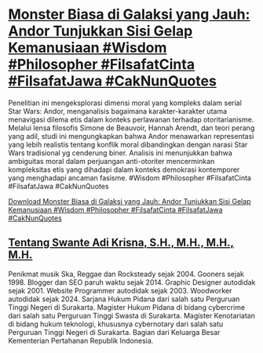 # [Monster Biasa di Galaksi yang Jauh: Andor Tunjukkan Sisi Gelap Kemanusiaan #Wisdom #Philosopher #FilsafatCinta #FilsafatJawa #CakNunQuotes](https://swanteadikrisna.com/filsafat/website/43/monster-biasa-di-galaksi-yang-jauh-andor-tunjukkan-sisi-gelap-kemanusiaan/)

Penelitian ini mengeksplorasi dimensi moral yang kompleks dalam serial Star Wars: Andor, menganalisis bagaimana karakter-karakter utama menavigasi dilema etis dalam konteks perlawanan terhadap otoritarianisme. Melalui lensa filosofis Simone de Beauvoir, Hannah Arendt, dan teori perang yang adil, studi ini mengungkapkan bahwa Andor menawarkan representasi yang lebih realistis tentang konflik moral dibandingkan dengan narasi Star Wars tradisional yg cenderung biner. Analisis ini menunjukkan bahwa ambiguitas moral dalam perjuangan anti-otoriter mencerminkan kompleksitas etis yang dihadapi dalam konteks demokrasi kontemporer yang menghadapi ancaman fasisme. #Wisdom #Philosopher #FilsafatCinta #FilsafatJawa #CakNunQuotes 

[Download Monster Biasa di Galaksi yang Jauh: Andor Tunjukkan Sisi Gelap Kemanusiaan #Wisdom #Philosopher #FilsafatCinta #FilsafatJawa #CakNunQuotes](https://swanteadikrisna.com/filsafat/website/43/monster-biasa-di-galaksi-yang-jauh-andor-tunjukkan-sisi-gelap-kemanusiaan/)


## [Tentang Swante Adi Krisna, S.H., M.H., M.H., M.H.](https://swanteadikrisna.com/)

Penikmat musik Ska, Reggae dan Rocksteady sejak 2004. Gooners sejak 1998. Blogger dan SEO paruh waktu sejak 2014. Graphic Designer autodidak sejak 2001. Website Programmer autodidak sejak 2003. Woodworker autodidak sejak 2024. Sarjana Hukum Pidana dari salah satu Perguruan Tinggi Negeri di Surakarta. Magister Hukum Pidana di bidang cybercrime dari salah satu Perguruan Tinggi Swasta di Surakarta. Magister Kenotariatan di bidang hukum teknologi, khususnya cybernotary dari salah satu Perguruan Tinggi Negeri di Surakarta. Bagian dari Keluarga Besar Kementerian Pertahanan Republik Indonesia.